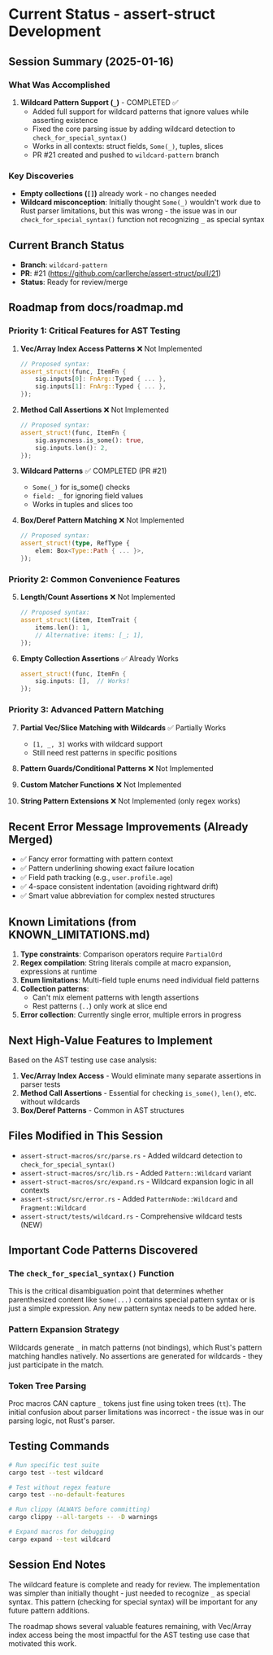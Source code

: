 # Current Status - assert-struct Development

## Session Summary (2025-01-16)

### What Was Accomplished
1. **Wildcard Pattern Support (`_`)** - COMPLETED ✅
   - Added full support for wildcard patterns that ignore values while asserting existence
   - Fixed the core parsing issue by adding wildcard detection to `check_for_special_syntax()`
   - Works in all contexts: struct fields, `Some(_)`, tuples, slices
   - PR #21 created and pushed to `wildcard-pattern` branch

### Key Discoveries
- **Empty collections (`[]`)** already work - no changes needed
- **Wildcard misconception**: Initially thought `Some(_)` wouldn't work due to Rust parser limitations, but this was wrong - the issue was in our `check_for_special_syntax()` function not recognizing `_` as special syntax

## Current Branch Status
- **Branch**: `wildcard-pattern` 
- **PR**: #21 (https://github.com/carllerche/assert-struct/pull/21)
- **Status**: Ready for review/merge

## Roadmap from docs/roadmap.md

### Priority 1: Critical Features for AST Testing

1. **Vec/Array Index Access Patterns** ❌ Not Implemented
   ```rust
   // Proposed syntax:
   assert_struct!(func, ItemFn {
       sig.inputs[0]: FnArg::Typed { ... },
       sig.inputs[1]: FnArg::Typed { ... },
   });
   ```

2. **Method Call Assertions** ❌ Not Implemented
   ```rust
   // Proposed syntax:
   assert_struct!(func, ItemFn {
       sig.asyncness.is_some(): true,
       sig.inputs.len(): 2,
   });
   ```

3. **Wildcard Patterns** ✅ COMPLETED (PR #21)
   - `Some(_)` for is_some() checks
   - `field: _` for ignoring field values
   - Works in tuples and slices too

4. **Box/Deref Pattern Matching** ❌ Not Implemented
   ```rust
   // Proposed syntax:
   assert_struct!(type, RefType {
       elem: Box<Type::Path { ... }>,
   });
   ```

### Priority 2: Common Convenience Features

5. **Length/Count Assertions** ❌ Not Implemented
   ```rust
   // Proposed syntax:
   assert_struct!(item, ItemTrait {
       items.len(): 1,
       // Alternative: items: [_; 1],
   });
   ```

6. **Empty Collection Assertions** ✅ Already Works
   ```rust
   assert_struct!(func, ItemFn {
       sig.inputs: [],  // Works!
   });
   ```

### Priority 3: Advanced Pattern Matching

7. **Partial Vec/Slice Matching with Wildcards** ✅ Partially Works
   - `[1, _, 3]` works with wildcard support
   - Still need rest patterns in specific positions

8. **Pattern Guards/Conditional Patterns** ❌ Not Implemented

9. **Custom Matcher Functions** ❌ Not Implemented

10. **String Pattern Extensions** ❌ Not Implemented (only regex works)

## Recent Error Message Improvements (Already Merged)

- ✅ Fancy error formatting with pattern context
- ✅ Pattern underlining showing exact failure location  
- ✅ Field path tracking (e.g., `user.profile.age`)
- ✅ 4-space consistent indentation (avoiding rightward drift)
- ✅ Smart value abbreviation for complex nested structures

## Known Limitations (from KNOWN_LIMITATIONS.md)

1. **Type constraints**: Comparison operators require `PartialOrd`
2. **Regex compilation**: String literals compile at macro expansion, expressions at runtime
3. **Enum limitations**: Multi-field tuple enums need individual field patterns
4. **Collection patterns**: 
   - Can't mix element patterns with length assertions
   - Rest patterns (`..`) only work at slice end
5. **Error collection**: Currently single error, multiple errors in progress

## Next High-Value Features to Implement

Based on the AST testing use case analysis:

1. **Vec/Array Index Access** - Would eliminate many separate assertions in parser tests
2. **Method Call Assertions** - Essential for checking `is_some()`, `len()`, etc. without wildcards
3. **Box/Deref Patterns** - Common in AST structures

## Files Modified in This Session

- `assert-struct-macros/src/parse.rs` - Added wildcard detection to `check_for_special_syntax()`
- `assert-struct-macros/src/lib.rs` - Added `Pattern::Wildcard` variant
- `assert-struct-macros/src/expand.rs` - Wildcard expansion logic in all contexts
- `assert-struct/src/error.rs` - Added `PatternNode::Wildcard` and `Fragment::Wildcard`
- `assert-struct/tests/wildcard.rs` - Comprehensive wildcard tests (NEW)

## Important Code Patterns Discovered

### The `check_for_special_syntax()` Function
This is the critical disambiguation point that determines whether parenthesized content like `Some(...)` contains special pattern syntax or is just a simple expression. Any new pattern syntax needs to be added here.

### Pattern Expansion Strategy
Wildcards generate `_` in match patterns (not bindings), which Rust's pattern matching handles natively. No assertions are generated for wildcards - they just participate in the match.

### Token Tree Parsing
Proc macros CAN capture `_` tokens just fine using token trees (`tt`). The initial confusion about parser limitations was incorrect - the issue was in our parsing logic, not Rust's parser.

## Testing Commands

```bash
# Run specific test suite
cargo test --test wildcard

# Test without regex feature  
cargo test --no-default-features

# Run clippy (ALWAYS before committing)
cargo clippy --all-targets -- -D warnings

# Expand macros for debugging
cargo expand --test wildcard
```

## Session End Notes

The wildcard feature is complete and ready for review. The implementation was simpler than initially thought - just needed to recognize `_` as special syntax. This pattern (checking for special syntax) will be important for any future pattern additions.

The roadmap shows several valuable features remaining, with Vec/Array index access being the most impactful for the AST testing use case that motivated this work.